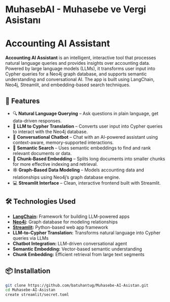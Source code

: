# MuhasebAI - Muhasebe ve Vergi Asistanı

# Accounting AI Assistant

**Accounting AI Assistant** is an intelligent, interactive tool that processes natural language queries and provides insights over accounting data. Powered by large language models (LLMs), it transforms user input into Cypher queries for a Neo4j graph database, and supports semantic understanding and conversational AI. The app is built using LangChain, Neo4j, Streamlit, and embedding-based search techniques.

## 🚀 Features

- 🔍 **Natural Language Querying** – Ask questions in plain language, get data-driven responses.
- 🔄 **LLM to Cypher Translation** – Converts user input into Cypher queries to interact with the Neo4j database.
- 🤖 **Conversational Chatbot** – Chat with an AI-powered assistant using context-aware, memory-supported interactions.
- 🧠 **Semantic Search** – Uses semantic embeddings to find and rank relevant documents or data.
- 🧩 **Chunk-Based Embedding** – Splits long documents into smaller chunks for more effective indexing and retrieval.
- 🕸️ **Graph-Based Data Modeling** – Models accounting data and relationships using Neo4j’s graph database engine.
- 💻 **Streamlit Interface** – Clean, interactive frontend built with Streamlit.

## 🛠️ Technologies Used

- **[LangChain](https://www.langchain.com/):** Framework for building LLM-powered apps
- **[Neo4j](https://neo4j.com/):** Graph database for modeling relationships
- **[Streamlit](https://streamlit.io/):** Python-based web app framework
- **LLM-to-Cypher Translation:** Transforms natural language into Cypher queries via LLMs
- **Chatbot Integration:** LLM-driven conversational agent
- **Semantic Embedding:** Vector-based semantic understanding
- **Chunk Embedding:** Efficient retrieval from large text segments

## 📦 Installation

```bash
git clone https://github.com/batuhantug/Muhasebe-AI-Asistan.git
cd Muhasebe-AI-Asistan
create streamlit/secret.toml




